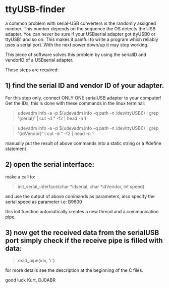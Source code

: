 # ttyUSB-finder
a common problem with serial-USB converters is the randomly assigned number.
This number depends on the sequence the OS detects the USB adapter.
You can never be sure if your USBserial adapter got ttyUSB0 or ttyUSB1 and so on.
This makes it painful to write a program which reliably uses a serial port. With the next power down/up it may stop working.

This piece of software solves this problem by using the serialID and vendorID of a USBserial adapter.

These steps are required:

## 1) find the serial ID and vendor ID of your adapter. 
For this step only, connect ONLY ONE serialUSB adapter to your computer!
Get the IDs, this is done with these commands in the linux terminal:

> udevadm info -a -p  $(udevadm info -q path -n /dev/ttyUSB0) | grep '{serial}' | cut -d \" -f2 | head -n 1

> udevadm info -a -p  $(udevadm info -q path -n /dev/ttyUSB0) | grep '{idVendor}' | cut -d \" -f2 | head -n 1

manually put the result of above commands into a static string or a #define statement

## 2) open the serial interface:
make a call to:

> init_serial_interface(char *idserial, char *idVendor, int speed)

and use the output of above commands as parameters, also specify the serial speed as parameter i.e: B9600

this init function automatically creates a new thread and a communication pipe.

## 3) now get the received data from the serialUSB port simply check if the receive pipe is filled with data:

> read_pipe(idx, 'r')

for more details see the description at the beginning of the C files.

good luck
Kurt, DJ0ABR

